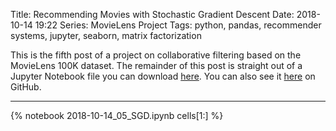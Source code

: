 Title: Recommending Movies with Stochastic Gradient Descent
Date: 2018-10-14 19:22
Series: MovieLens Project
Tags: python, pandas, recommender systems, jupyter, seaborn, matrix factorization

This is the fifth post of a project on collaborative filtering based on the MovieLens 100K dataset. The remainder of this post is straight out of a Jupyter Notebook file you can download [here](/notebooks/2018-10-14_05_SGD.ipynb). You can also see it [here](https://github.com/benlindsay/movielens-analysis/blob/master/05_SGD.ipynb) on GitHub.

---

{% notebook 2018-10-14_05_SGD.ipynb cells[1:] %}
